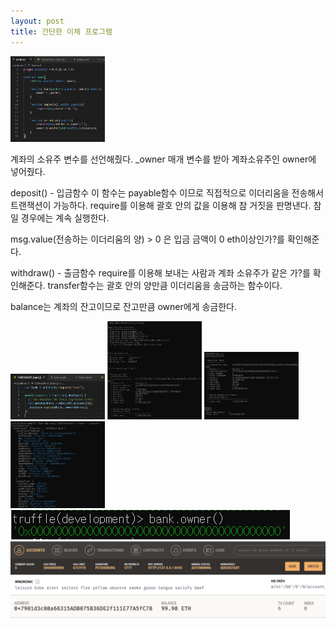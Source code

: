 ```yaml
---
layout: post
title: 간단한 이체 프로그램
---
```


<img src="/assets/images/bank_code.PNG" width="30%" height="20%">

계좌의 소유주 변수를 선언해줬다.
_owner 매개 변수를 받아 계좌소유주인 owner에 넣어줬다.


deposit() - 입금함수
이 함수는 payable함수 이므로 직접적으로 이더리움을 전송해서 트랜잭션이 가능하다.
require를 이용해 괄호 안의 값을 이용해 참 거짓을 판명낸다. 
참일 경우에는 계속 실행한다. 

msg.value(전송하는 이더리움의 양) > 0 은 입금 금액이 0 eth이상인가?를 확인해준다.

withdraw() - 출금함수
require를 이용해 보내는 사람과 계좌 소유주가 같은 가?를 확인해준다.
transfer함수는 괄호 안의 양만큼 이더리움을 송금하는 함수이다.

balance는 계좌의 잔고이므로 잔고만큼 owner에게 송금한다.


<img src="/assets/images/bank_deploy_migrate.PNG" width="30%" height="20%">
<img src="/assets/images/bank_compile.PNG" width="30%" height="20%">
<img src="/assets/images/bank_compile2.PNG" width="30%" height="20%">
<img src="/assets/images/bank_deploy.PNG" width="30%" height="20%">


<img src="/assets/images/bank.owner.PNG">
<img src="/assets/images/bank_gana.PNG">
